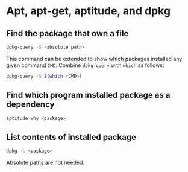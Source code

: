 # Apt, apt-get, aptitude, and dpkg

## Find the package that own a file

```sh
dpkg-query -S <absolute path>
```

This command can be extended to show which packages installed any given command
`CMD`. Combine `dpkg-query` with `which` as follows:

```sh
dpkg-query -S $(which <CMD>)
```

## Find which program installed package as a dependency

```sh
aptitude why <package>
```

## List contents of installed package

```sh
dpkg -L <package>
```

Absolute paths are not needed.
